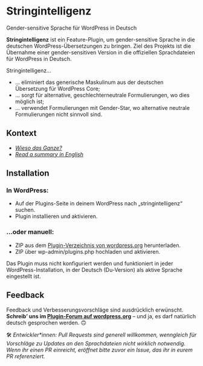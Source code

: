 # Stringintelligenz
Gender-sensitive Sprache für WordPress in Deutsch

**Stringintelligenz** ist ein Feature-Plugin, um gender-sensitive Sprache in die deutschen WordPress-Übersetzungen zu bringen. Ziel des Projekts ist die Übernahme einer gender-sensitiven Version in die offiziellen Sprachdateien für WordPress in Deutsch.


Stringintelligenz…

- …&#160;eliminiert das generische Maskulinum aus der deutschen Übersetzung für WordPress Core;
- …&#160;sorgt für alternative, geschlechterneutrale Formulierungen, wo dies möglich ist;
- …&#160;verwendet Formulierungen mit Gender-Star, wo alternative neutrale Formulierungen nicht sinnvoll sind.

## Kontext
* _[Wieso das Ganze?](/CONTEXT.md)_
* _[Read a summary in English](/README-en.md)_

## Installation
### In WordPress:
* Auf der Plugins-Seite in deinem WordPress nach „stringintelligenz“ suchen.
* Plugin installieren und aktivieren.

### …oder manuell:
* ZIP aus dem [Plugin-Verzeichnis von wordpress.org](https://wordpress.org/plugins/stringintelligenz/) herunterladen.
* ZIP über wp-admin/plugins.php hochladen und aktivieren.

Das Plugin muss nicht konfiguriert werden und funktioniert in jeder WordPress-Installation, in der Deutsch (Du-Version) als aktive Sprache eingestellt ist.

## Feedback
Feedback und Verbesserungsvorschläge sind ausdrücklich erwünscht. **Schreib’ uns im [Plugin-Forum auf wordpress.org](https://wordpress.org/support/plugin/stringintelligenz/)** – und ja, es darf natürlich deutsch gesprochen werden.&#160;🙃

🛠&#160;_Entwickler*innen: Pull Requests sind generell willkommen, wenngleich für Vorschläge zu Updates an den Sprachdateien nicht wirklich notwendig. Wenn ihr einen PR einreicht, eröffnet bitte zuvor ein Issue, das ihr in eurem PR referenziert._
